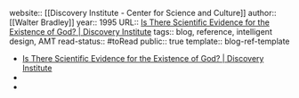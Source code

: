 website:: [[Discovery Institute - Center for Science and Culture]] 
author::  [[Walter Bradley]] 
year:: 1995
URL:: [Is There Scientific Evidence for the Existence of God? | Discovery Institute](https://www.discovery.org/a/18843/)
tags:: blog, reference, intelligent design, AMT
read-status:: #toRead 
public:: true
template:: blog-ref-template
- [Is There Scientific Evidence for the Existence of God? | Discovery Institute](https://www.discovery.org/a/18843/)
-
-
